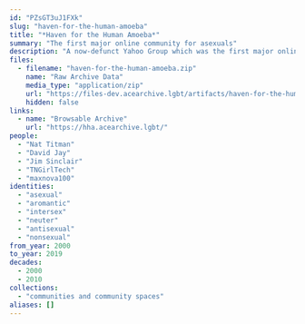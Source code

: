 ```yaml
---
id: "PZsGT3uJ1FXk"
slug: "haven-for-the-human-amoeba"
title: "*Haven for the Human Amoeba*"
summary: "The first major online community for asexuals"
description: "A now-defunct Yahoo Group which was the first major online community for asexuals (CW: Sex-negativity)"
files:
  - filename: "haven-for-the-human-amoeba.zip"
    name: "Raw Archive Data"
    media_type: "application/zip"
    url: "https://files-dev.acearchive.lgbt/artifacts/haven-for-the-human-amoeba/haven-for-the-human-amoeba.zip"
    hidden: false
links:
  - name: "Browsable Archive"
    url: "https://hha.acearchive.lgbt/"
people:
  - "Nat Titman"
  - "David Jay"
  - "Jim Sinclair"
  - "TNGirlTech"
  - "maxnova100"
identities:
  - "asexual"
  - "aromantic"
  - "intersex"
  - "neuter"
  - "antisexual"
  - "nonsexual"
from_year: 2000
to_year: 2019
decades:
  - 2000
  - 2010
collections:
  - "communities and community spaces"
aliases: []
---
```


